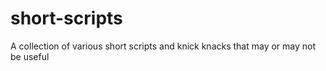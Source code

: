 # short-scripts
A collection of various short scripts and knick knacks that may or may not be useful
